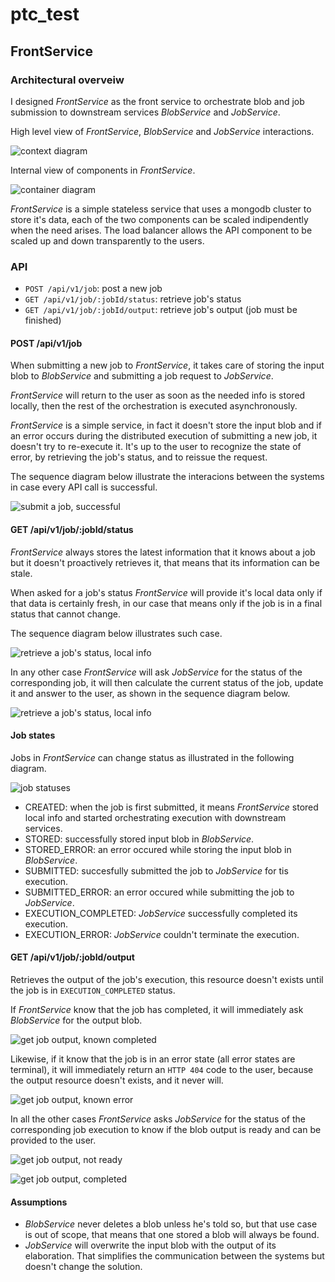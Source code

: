 # ptc_test

## FrontService

### Architectural overveiw

I designed *FrontService* as the front service to orchestrate blob and job submission to downstream services *BlobService* and *JobService*.


High level view of *FrontService*, *BlobService* and *JobService* interactions.

![context diagram](out/diagrams/c4_context/c4_context.png?raw=true)

Internal view of components in *FrontService*.

![container diagram](out/diagrams/c4_container/c4_container.png?raw=true)

*FrontService* is a simple stateless service that uses a mongodb cluster to store it's data, each of the two components can be scaled indipendently when the need arises. The load balancer allows the API component to be scaled up and down transparently to the users.

### API

- `POST /api/v1/job`: post a new job
- `GET /api/v1/job/:jobId/status`: retrieve job's status
- `GET /api/v1/job/:jobId/output`: retrieve job's output (job must be finished)

#### POST /api/v1/job

When submitting a new job to *FrontService*, it takes care of storing the input blob to *BlobService* and submitting a job request to *JobService*.

*FrontService* will return to the user as soon as the needed info is stored locally, then the rest of the orchestration is executed asynchronously.

*FrontService* is a simple service, in fact it doesn't store the input blob and if an error occurs during the distributed execution of submitting a new job, it doesn't try to re-execute it. It's up to the user to recognize the state of error, by retrieving the job's status, and to reissue the request.

The sequence diagram below illustrate the interacions between the systems in case every API call is successful.

![submit a job, successful](out/diagrams/postjob_sequence_diagram/postjob_sequence_diagram.png?raw=true)

#### GET /api/v1/job/:jobId/status

*FrontService* always stores the latest information that it knows about a job but it doesn't proactively retrieves it, that means that its information can be stale.

When asked for a job's status *FrontService* will provide it's local data only if that data is certainly fresh, in our case that means only if the job is in a final status that cannot change.

The sequence diagram below illustrates such case.

![retrieve a job's status, local info](out/diagrams/getstatus_local_sequence_diagram/getstatus_local_sequence_diagram.png?raw=true)

In any other case *FrontService* will ask *JobService* for the status of the corresponding job, it will then calculate the current status of the job, update it and answer to the user, as shown in the sequence diagram below.

![retrieve a job's status, local info](out/diagrams/getstatus_jsservice_sequence_diagram/getstatus_jsservice_sequence_diagram.png?raw=true)

#### Job states

Jobs in *FrontService* can change status as illustrated in the following diagram.

![job statuses](out/diagrams/jobStatus_state_diagram/jobStatus_state_diagram.png?raw=true)

- CREATED: when the job is first submitted, it means *FrontService* stored local info and started orchestrating execution with downstream services.
- STORED: successfully stored input blob in *BlobService*.
- STORED_ERROR: an error occured while storing the input blob in *BlobService*.
- SUBMITTED: succesfully submitted the job to *JobService* for tis execution.
- SUBMITTED_ERROR: an error occured while submitting the job to *JobService*.
- EXECUTION_COMPLETED: *JobService* successfully completed its execution.
- EXECUTION_ERROR: *JobService* couldn't terminate the execution.

#### GET /api/v1/job/:jobId/output

Retrieves the output of the job's execution, this resource doesn't exists until the job is in `EXECUTION_COMPLETED` status.

If *FrontService* know that the job has completed, it will immediately ask *BlobService* for the output blob.

![get job output, known completed](out/diagrams/getjob_completed_sequence_diagram/getjob_completed_sequence_diagram.png?raw=true)

Likewise, if it know that the job is in an error state (all error states are terminal), it will immediately return an `HTTP 404` code to the user, because the output resource doesn't exists, and it never will.

![get job output, known error](out/diagrams/getjob_completed_sequence_diagram/../getjob_error_sequence_diagram/getjob_error_sequence_diagram.png?raw=true)

In all the other cases *FrontService* asks *JobService* for the status of the corresponding job execution to know if the blob output is ready and can be provided to the user.

![get job output, not ready](out/diagrams/getjob_not_ready_sequence_diagram/getjob_not_ready_sequence_diagram.png?raw=true)

![get job output, completed](out/diagrams/getjob_completed_unknown_sequence_diagram/getjob_completed_unknown_sequence_diagram.png?raw=true)

#### Assumptions

- *BlobService* never deletes a blob unless he's told so, but that use case is out of scope, that means that one stored a blob will always be found.
- *JobService* will overwrite the input blob with the output of its elaboration. That simplifies the communication between the systems but doesn't change the solution.